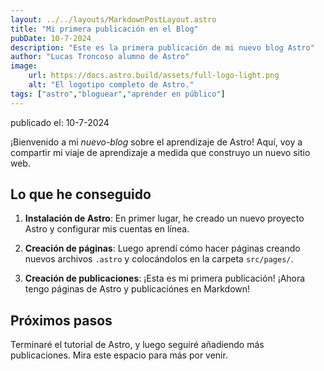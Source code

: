 ```yaml
---
layout: ../../layouts/MarkdownPostLayout.astro
title: "Mi primera publicación en el Blog"
pubDate: 10-7-2024
description: "Este es la primera publicación de mi nuevo blog Astro"
author: "Lucas Troncoso alumno de Astro"
image:
    url: https://docs.astro.build/assets/full-logo-light.png
    alt: "El logotipo completo de Astro."
tags: ["astro","bloguear","aprender en público"]    
---
```



publicado el: 10-7-2024

¡Bienvenido a mi _nuevo-blog_ sobre el aprendizaje de Astro! Aquí, voy a compartir mi viaje de aprendizaje a medida que construyo un nuevo sitio web.

## Lo que he conseguido

1. **Instalación de Astro**: En primer lugar, he creado un nuevo proyecto Astro y configurar mis cuentas en línea.

2. **Creación de páginas**: Luego aprendí cómo hacer páginas creando nuevos archivos `.astro` y colocándolos en la carpeta `src/pages/`.

3. **Creación de publicaciones**: ¡Esta es mi primera publicación! ¡Ahora tengo páginas de Astro y publicaciónes en Markdown!

## Próximos pasos

Terminaré el tutorial de Astro, y luego seguiré añadiendo más publicaciones. Mira este espacio para más por venir.
